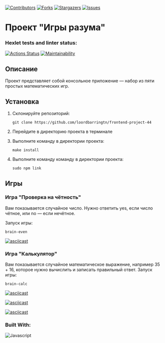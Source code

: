 [![Contributors][contributors-shield]][contributors-url] [![Forks][forks-shield]][forks-url] [![Stargazers][stars-shield]][stars-url] [![Issues][issues-shield]][issues-url]
# Проект "Игры разума"

### Hexlet tests and linter status:
[![Actions Status](https://github.com/loordbarringtn/frontend-project-44/actions/workflows/hexlet-check.yml/badge.svg)](https://github.com/loordbarringtn/frontend-project-44/actions) [![Maintainability](https://api.codeclimate.com/v1/badges/2327ff267a7d1e527d22/maintainability)](https://codeclimate.com/github/loordbarringtn/frontend-project-44/maintainability)
## Описание
Проект представляет собой консольное приложение — набор из пяти простых математических игр.

## Установка

1. Склонируйте репозиторий:
   ```
   git clone https://github.com/loordbarringtn/frontend-project-44
   ```
2. Перейдите в директорию проекта в терминале

3. Выполните команду в директории проекта:
   ```
   make install
   ```
4. Выполните команду команду в директории проекта:
   ```
   sudo npm link
   ```
## Игры
### Игра "Проверка на чётность"
Вам показывается случайное число. Нужно ответить yes, если число чётное, или no — если нечётное.

Запуск игры:
```
brain-even
```
[![asciicast](https://asciinema.org/a/TqFVmHETjAdmatL9eB8NfFQOc.svg)](https://asciinema.org/a/TqFVmHETjAdmatL9eB8NfFQOc)

### Игра "Калькулятор"
Вам показывается случайное математическое выражение, например 35 + 16, которое нужно вычислить и записать правильный ответ.
Запуск игры:
```
brain-calc
```
[![asciicast](https://asciinema.org/a/0YVy8rjUZ8EzjODBdKagqalnW.svg)](https://asciinema.org/a/0YVy8rjUZ8EzjODBdKagqalnW)

<script src="https://asciinema.org/a/lJfuE941zdcQ3uecdnDhvL3yr.js" id="asciicast-lJfuE941zdcQ3uecdnDhvL3yr" async="true"></script>
[![asciicast](https://asciinema.org/a/J95e7BZVycURLyYhObgozd627.svg)](https://asciinema.org/a/J95e7BZVycURLyYhObgozd627)

[![asciicast](https://asciinema.org/a/WhNnrdwhmiselw6yxkyBIo5ip.svg)](https://asciinema.org/a/WhNnrdwhmiselw6yxkyBIo5ip)

### Built With:
![Javascript][Javascript]


[contributors-shield]: https://img.shields.io/github/contributors/loordbarringtn/frontend-project-44.svg?style=for-the-badge
[contributors-url]: https://github.com/loordbarringtn/frontend-project-44/graphs/contributors
[forks-shield]: https://img.shields.io/github/forks/loordbarringtn/frontend-project-44.svg?style=for-the-badge
[forks-url]: https://github.com/loordbarringtn/frontend-project-44/network/members
[stars-shield]: https://img.shields.io/github/stars/loordbarringtn/frontend-project-44.svg?style=for-the-badge
[stars-url]: https://github.com/loordbarringtn/frontend-project-44/stargazers
[issues-shield]: https://img.shields.io/github/issues/loordbarringtn/frontend-project-44.svg?style=for-the-badge
[issues-url]: https://github.com/loordbarringtn/frontend-project-44/issues
[Javascript]: https://upload.wikimedia.org/wikipedia/commons/thumb/6/6a/JavaScript-logo.png/240px-JavaScript-logo.png
